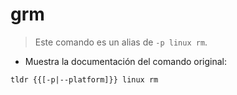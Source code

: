 # grm

> Este comando es un alias de `-p linux rm`.

- Muestra la documentación del comando original:

`tldr {{[-p|--platform]}} linux rm`
